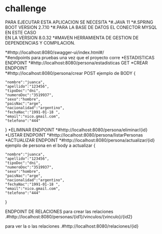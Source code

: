 # challenge
PARA EJECUTAR ESTA APLICACION
SE NECESITA 
*#.JAVA 11
*#.SPRING BOOT VERSION 2.7.10
*#.PARA LA BASE DE DATOS
  EL CONECTOR MYSQL EN ESTE CASO  
  EN LA VERSION 8.0.32
*#MAVEN 
    HERRAMIENTA DE GESTION DE DEPENDENCIAS Y COMPILACION.
    

    
*#http://localhost:8080/swagger-ui/index.html#/    
*#endpoints para pruebas una vez que el proyecto corre
*ESTADISTICAS ENDPOINT
*#http://localhost:8080/persona/estadisticas GET
*CREAR ENDPOINT  
*#http://localhost:8080/persona/crear  POST
ejemplo de BODY
{
    
    "nombre":"juanca",
    "apellido":"123456",
    "tipoDoc":"dni",
    "numeroDoc":"3519937",
    "sexo":"hombre",
    "paisNac":"arge",
    "nacionalidad":"argentino",
    "fechaNac":"1991-01-18 ",
    "email":"nico.gmail.com",
    "telefono":"444"
    
}
*ELIMINAR ENDPOINT 
*#http://localhost:8080/persona/eliminar/{id}
*LISTAR ENDPOINT 
*#http://localhost:8080/persona/listarPersonas
*ACTUALIZAR ENDPOINT 
*#http://localhost:8080/persona/actualizar/{id}
ejemplo de persona en el body a actualizar
{
    
    "nombre":"juanca",
    "apellido":"123456",
    "tipoDoc":"dni",
    "numeroDoc":"3519937",
    "sexo":"hombre",
    "paisNac":"arge",
    "nacionalidad":"argentino",
    "fechaNac":"1991-01-18 ",
    "email":"nico.gmail.com",
    "telefono":"444"
    
}

ENDPOINT DE RELACIONES
  para crear las relaciones
.#http://localhost:8080/personas/{id1}/vinculos/{vinculo}/{id2}

para ver la o las relaciones 
.#http://localhost:8080/relaciones/{id}




